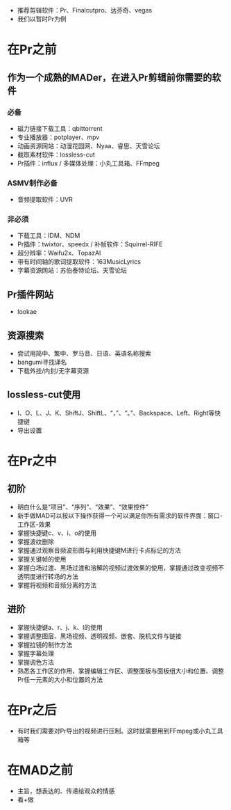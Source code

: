 - 推荐剪辑软件：Pr、Finalcutpro、达芬奇、vegas
- 我们以暂时Pr为例

# 在Pr之前

## 作为一个成熟的MADer，在进入Pr剪辑前你需要的软件

### 必备
- 磁力链接下载工具：qbittorrent
- 专业播放器：potplayer、mpv
- 动画资源网站：动漫花园网、Nyaa、睿思、天雪论坛
- 截取素材软件：lossless-cut
- Pr插件：influx / 多媒体处理：小丸工具箱、FFmpeg

### ASMV制作必备
- 音频提取软件：UVR

### 非必须
- 下载工具：IDM、NDM
- Pr插件：twixtor、speedx / 补帧软件：Squirrel-RIFE
- 超分辨率：Waifu2x、TopazAI
- 带有时间轴的歌词提取软件：163MusicLyrics
- 字幕资源网站：苏伯泰特论坛、天雪论坛

## Pr插件网站
- lookae

## 资源搜索
- 尝试用简中、繁中、罗马音、日语、英语名称搜索
- bangumi寻找译名
- 下载外挂/内封/无字幕资源

## lossless-cut使用
- I、O、L、J、K、ShiftJ、ShiftL、“，”、“。”、Backspace、Left、Right等快捷键
- 导出设置

# 在Pr之中

## 初阶
- 明白什么是“项目”、“序列”、“效果”、“效果控件”
- 新手做MAD可以按以下操作获得一个可以满足你所有需求的软件界面：窗口-工作区-效果
- 掌握快捷键c、v、i、o的使用
- 掌握波纹删除
- 掌握通过观察音频波形图与利用快捷键M进行卡点标记的方法
- 掌握关键帧的使用
- 掌握白场过渡、黑场过渡和溶解的视频过渡效果的使用，掌握通过改变视频不透明度进行转场的方法
- 掌握将视频和音频分离的方法


## 进阶
- 掌握快捷键a、r、j、k、l的使用
- 掌握调整图层、黑场视频、透明视频、嵌套、脱机文件与链接
- 掌握拉镜的制作方法
- 掌握字幕处理
- 掌握调色方法
- 熟悉各工作区的作用，掌握编辑工作区、调整面板与面板组大小和位置、调整Pr任一元素的大小和位置的方法

# 在Pr之后
- 有时我们需要对Pr导出的视频进行压制。这时就需要用到FFmpeg或小丸工具箱等

# 在MAD之前
- 主旨，想表达的、传递给观众的情感
- 看+做